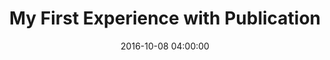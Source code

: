 ---
layout: post
title:  "My First Experience with Publication"
date:   2016-10-08 04:00:00
categories: Publication 2016
---